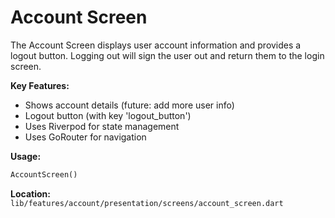 # Account Screen

The Account Screen displays user account information and provides a logout button. Logging out will sign the user out and return them to the login screen.

**Key Features:**
- Shows account details (future: add more user info)
- Logout button (with key 'logout_button')
- Uses Riverpod for state management
- Uses GoRouter for navigation

**Usage:**
```dart
AccountScreen()
```

**Location:**
`lib/features/account/presentation/screens/account_screen.dart`
